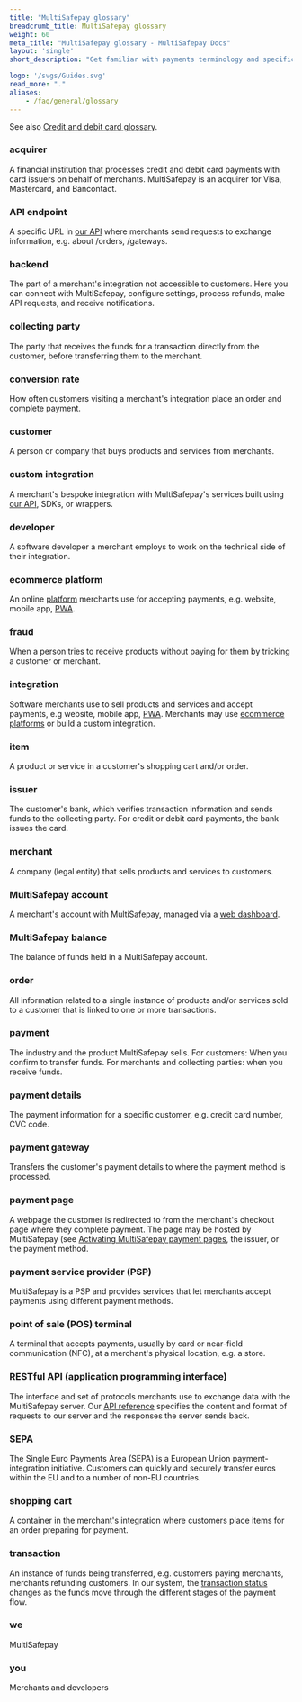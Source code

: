 ```yaml
---
title: "MultiSafepay glossary"
breadcrumb_title: MultiSafepay glossary
weight: 60
meta_title: "MultiSafepay glossary - MultiSafepay Docs"
layout: 'single'
short_description: "Get familiar with payments terminology and specific MultiSafepay uses."

logo: '/svgs/Guides.svg'
read_more: "."
aliases:
    - /faq/general/glossary
---
```

See also [Credit and debit card glossary](/credit-cards-user-guide/glossary/).

### acquirer
A financial institution that processes credit and debit card payments with card issuers on behalf of merchants. MultiSafepay is an acquirer for Visa, Mastercard, and Bancontact.

### API endpoint
A specific URL in [our API](/api/) where merchants send requests to exchange information, e.g. about /orders, /gateways.

### backend
The part of a merchant's integration not accessible to customers. Here you can connect with MultiSafepay, configure settings, process refunds, make API requests, and receive notifications.

### collecting party
The party that receives the funds for a transaction directly from the customer, before transferring them to the merchant.

### conversion rate
How often customers visiting a merchant's integration place an order and complete payment.

### customer
A person or company that buys products and services from merchants.

### custom integration
A merchant's bespoke integration with MultiSafepay's services built using [our API](/api), SDKs, or wrappers.

### developer
A software developer a merchant employs to work on the technical side of their integration.

### ecommerce platform
An online [platform](/payments/integrations/ecommerce-platforms/) merchants use for accepting payments, e.g. website, mobile app, [PWA](/payments/integrations/pwa/). 

### fraud
When a person tries to receive products without paying for them by tricking a customer or merchant.

### integration
Software merchants use to sell products and services and accept payments, e.g website, mobile app, [PWA](/payments/integrations/pwa/). Merchants may use [ecommerce platforms](/payments/integrations/ecommerce-platforms/) or build a custom integration.

### item
A product or service in a customer's shopping cart and/or order.

### issuer
The customer's bank, which verifies transaction information and sends funds to the collecting party. For credit or debit card payments, the bank issues the card.

### merchant
A company (legal entity) that sells products and services to customers.

### MultiSafepay account
A merchant's account with MultiSafepay, managed via a [web dashboard](https://merchant.multisafepay.com/).

### MultiSafepay balance
The balance of funds held in a MultiSafepay account.

### order
All information related to a single instance of products and/or services sold to a customer that is linked to one or more transactions.

### payment
The industry and the product MultiSafepay sells. For customers: When you confirm to transfer funds. For merchants and collecting parties: when you receive funds.

### payment details
The payment information for a specific customer, e.g. credit card number, CVC code.

### payment gateway
Transfers the customer's payment details to where the payment method is processed.

### payment page
A webpage the customer is redirected to from the merchant's checkout page where they complete payment. The page may be hosted by MultiSafepay (see [Activating MultiSafepay payment pages](/payment-pages/activation/), the issuer, or the payment method. 

### payment service provider (PSP)
MultiSafepay is a PSP and provides services that let merchants accept payments using different payment methods. 

### point of sale (POS) terminal
A terminal that accepts payments, usually by card or near-field communication (NFC), at a merchant's physical location, e.g. a store.

### RESTful API (application programming interface)
The interface and set of protocols merchants use to exchange data with the MultiSafepay server. Our [API reference](/api/) specifies the content and format of requests to our server and the responses the server sends back.

### SEPA
The Single Euro Payments Area (SEPA) is a European Union payment-integration initiative. Customers can quickly and securely transfer euros within the EU and to a number of non-EU countries.

### shopping cart
A container in the merchant's integration where customers place items for an order preparing for payment.

### transaction
An instance of funds being transferred, e.g. customers paying merchants, merchants refunding customers. In our system, the [transaction status](/payments/multisafepay-statuses/) changes as the funds move through the different stages of the payment flow.

### we
MultiSafepay

### you
Merchants and developers
